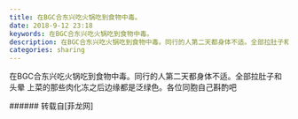```yaml
---
title: 在BGC合东兴吃火锅吃到食物中毒。
date: 2018-9-12 23:18
keywords: 在BGC合东兴吃火锅吃到食物中毒。
description: 在BGC合东兴吃火锅吃到食物中毒。同行的人第二天都身体不适。全部拉肚子和头晕 上菜的那些肉化冻之后边缘都是泛绿色。各位同胞自己斟酌吧
categories: sharing
---
```

<td class="t_f" id="postmessage_1781349">

在BGC合东兴吃火锅吃到食物中毒。同行的人第二天都身体不适。全部拉肚子和头晕 上菜的那些肉化冻之后边缘都是泛绿色。各位同胞自己斟酌吧<br/>
</td>
###### 转载自[菲龙网]